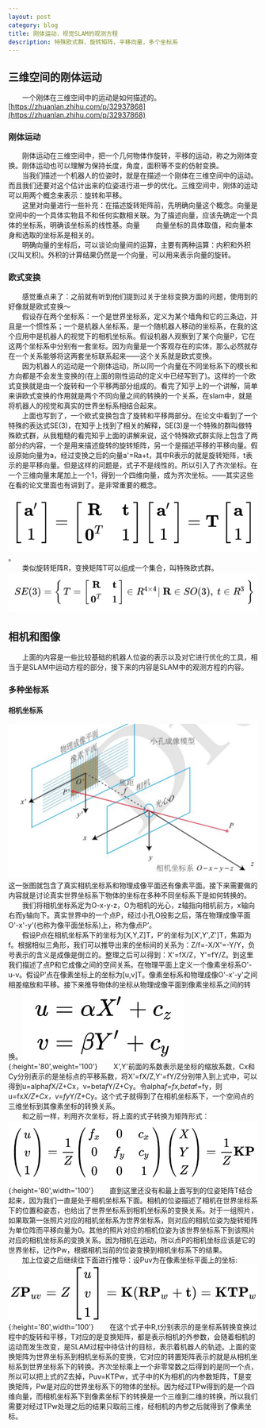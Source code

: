```yaml
---
layout: post
category: blog
title: 刚体运动，视觉SLAM的观测方程
description: 特殊欧式群，旋转矩阵，平移向量，多个坐标系
---
```


## 三维空间的刚体运动
　　一个刚体在三维空间中的运动是如何描述的。[https://zhuanlan.zhihu.com/p/32937868](https://zhuanlan.zhihu.com/p/32937868)<br>

### 刚体运动
　　刚体运动在三维空间中，把一个几何物体作旋转，平移的运动，称之为刚体变换。刚体运动也可以理解为保持长度，角度，面积等不变的仿射变换。<br>
　　当我们描述一个机器人的位姿时，就是在描述一个刚体在三维空间中的运动。而且我们还要对这个估计出来的位姿进行进一步的优化。三维空间中，刚体的运动可以用两个概念来表示：旋转和平移。<br>
　　这里对向量进行一些补充：在描述旋转矩阵前，先明确向量这个概念。向量是空间中的一个具体实物且不和任何实数相关联。为了描述向量，应该先确定一个具体的坐标系，明确该坐标系的线性基。向量
　　向量坐标的具体取值，和向量本身和选取的坐标系是相关的。<br>
　　明确向量的坐标后，可以谈论向量间的运算，主要有两种运算：内积和外积(又叫叉积)。外积的计算结果仍然是一个向量，可以用来表示向量的旋转。

### 欧式变换
　　感觉重点来了：之前就有听到他们提到过关于坐标变换方面的问题，使用到的好像就是欧式变换～<br>
　　假设存在两个坐标系：一个是世界坐标系，定义为某个墙角和它的三条边，并且是一个惯性系；一个是机器人坐标系，是一个随机器人移动的坐标系，在我的这个应用中是机器人的视觉下的相机坐标系。假设机器人观察到了某个向量P，它在这两个坐标系中分别有一套坐标。因为向量是一个客观存在的实体，那么必然就存在一个关系能够将这两套坐标联系起来——这个关系就是欧式变换。<br>
　　因为机器人的运动是一个刚体运动，所以同一个向量在不同坐标系下的模长和方向都是不会发生变换的(在上面的刚性运动的定义中已经写到了)。这样的一个欧式变换就是由一个旋转和一个平移两部分组成的。看完了知乎上的一个讲解，简单来讲欧式变换的作用就是两个不同向量之间的转换的一个关系，在slam中，就是将机器人的视觉和真实的世界坐标系相结合起来。<br>
　　上面也写到了，一个欧式变换包含了旋转和平移两部分。在论文中看到了一个特殊的表达式SE(3)，在知乎上找到了相关的解释，SE(3)是一个特殊的群叫做特殊欧式群，从我粗糙的看完知乎上面的讲解来说，这个特殊欧式群实际上包含了两部分的内容，一个是用来描述旋转的旋转矩阵，另一个是描述平移的平移向量。假设原始向量为a，经过变换之后的向量a'=Ra+t，其中R表示的就是旋转矩阵，t表示的是平移向量。但是这样的问题是，式子不是线性的。所以引入了齐次坐标。在一个三维向量末尾加上一个1，得到一个四维向量，成为齐次坐标。——其实这些在看的论文里面也有讲到了。是非常重要的概念。![/downloads/转移矩阵.png](/downloads/转移矩阵.png)。<br>
　　类似旋转矩阵R，变换矩阵T可以组成一个集合，叫特殊欧式群。![/downloads/特殊欧式群.png](/downloads/特殊欧式群.png)

## 相机和图像
　　上面的内容是一些比较基础的机器人位姿的表示以及对它进行优化的工具，相当于是SLAM中运动方程的部分，接下来的内容是SLAM中的观测方程的内容。

### 多种坐标系

#### 相机坐标系
![/downloads/多种坐标系.png](/downloads/多种坐标系.png)
　　这一张图就包含了真实相机坐标系和物理成像平面还有像素平面。接下来需要做的内容就是讨论真实世界坐标系下物体的坐标在多种不同坐标系下是如何转换的。<br>
　　我们将相机坐标系定为O-x-y-z，O为相机的光心，z轴指向相机前方，x轴向右而y轴向下。真实世界中的一个点P，经过小孔O投影之后，落在物理成像平面O'-x'-y'(也称为像平面坐标系)上，称为像点P‘。<br>
　　假设P点在相机坐标系下的坐标为[X,Y,Z]T，P'的坐标为[X',Y',Z']T，焦距为f。根据相似三角形，我们可以推导出来的坐标间的关系为：Z/f=-X/X'=-Y/Y，负号表示的含义是成像是倒立的。整理之后可以得到：X'=fX/Z，Y'=fY/Z。到这里我们描述了点P和它成像之间的空间关系。在物理平面上定义一个像素坐标系O'-u-v。假设P’点在像素坐标上的坐标为[u,v]T。像素坐标系和物理成像O'-x'-y'之间相差缩放和平移。接下来推导物体的坐标从物理成像平面到像素坐标系之间的转换。![/downloads/空间坐标转换.png](/downloads/空间坐标转换.png){:height='80',weight='100'}
　　X',Y'前面的系数表示是坐标的缩放系数，Cx和Cy分别表示的是坐标点的平移系数，将X'=fX/Z,Y'=fY/Z分别带入到上式中，可以得到u=alpha*f*X/Z+Cx，v=beta*f*Y/Z+Cy。令alpha*f=fx,beta*f=fy，则u=fx*X/Z+Cx，v=fy*Y/Z+Cy。这个式子就得到了在相机坐标系下，一个空间点的三维坐标到其像素坐标的转换关系。<br>
　　和之前一样，利用齐次坐标，将上面的式子转换为矩阵形式：
![/downloads/相机内参矩阵.png](/downloads/相机内参矩阵.png){:height='80',width='100'}
　　直到这里还没有和最上面写到的位姿矩阵T结合起来，因为我们一直是处于相机坐标系下面。相机的位姿描述了相机在世界坐标系下的位置和姿态，也给出了世界坐标系到相机坐标系的变换关系。对于一组照片，如果取第一张照片对应的相机坐标系为世界坐标系，则对应的相机位姿为旋转矩阵为单位阵而平移向量为0。其他的照片对应的相机位姿为该世界坐标系下到该照片对应的相机坐标系的变换关系。因为相机在运动，所以点P的相机坐标应该是它的世界坐标，记作Pw，根据相机当前的位姿变换到相机坐标系下的结果。 <br>
　　加上位姿之后继续往下面进行推导：设Puv为在像素坐标平面上的坐标:![/downloads/像素坐标转换.png](/downloads/像素坐标转换.png){:height='80',width='100'}
　　在这个式子中R,t分别表示的是坐标系转换变换过程中的旋转和平移，T对应的是变换矩阵，都是表示相机的外参数，会随着相机的运动而发生改变，是SLAM过程中待估计的目标，表示着机器人的轨迹。上面的变换矩阵为世界坐标系到相机坐标系的变换，它对应的转置矩阵表示的就是从相机坐标系到世界坐标系下的转换。齐次坐标乘上一个非零常数之后得到的是同一个点，所以可以把上式的Z去掉，Puv=KTPw，式子中的K为相机的内参数矩阵，T是变换矩阵，Pw是对应的世界坐标系下的物体的坐标。因为经过TPw得到的是一个四维向量，而相机坐标系下到像素坐标下的转换是一个三维到二维的转换，所以我们需要对经过TPw处理之后的结果只取前三维，经相机的内参之后就得到了像素坐标。 